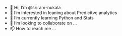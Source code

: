 - 👋 Hi, I’m @sriram-nukala
- 👀 I’m interested in leaning about Predicitve analytics
- 🌱 I’m currently learning Python and Stats
- 💞️ I’m looking to collaborate on ...
- 📫 How to reach me ...

<!---
sriram-nukala/sriram-nukala is a ✨ special ✨ repository because its `README.md` (this file) appears on your GitHub profile.
You can click the Preview link to take a look at your changes.
--->
